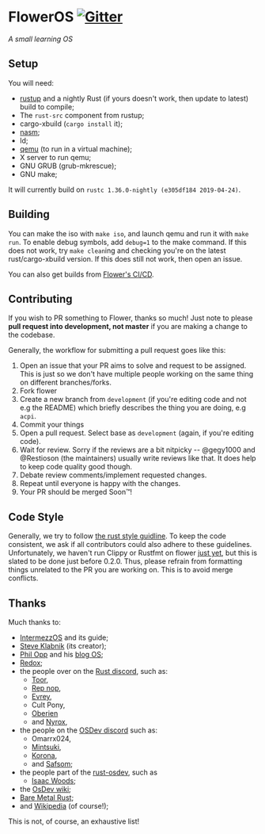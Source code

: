 # FlowerOS [![Gitter](https://badges.gitter.im/flower-os/Lobby.png)](https://gitter.im/flower-os/Lobby)

*A small learning OS*

## Setup

You will need:
 - [rustup](https://rustup.rs) and a nightly Rust (if yours doesn't work, then update to latest) build to compile;
 - The `rust-src` component from rustup;
 - cargo-xbuild (`cargo install` it);
 - [nasm](http://www.nasm.us/);
 - ld;
 - [qemu](https://www.qemu.org/) (to run in a virtual machine);
 - X server to run qemu;
 - GNU GRUB (grub-mkrescue);
 - GNU make;

It will currently build on `rustc 1.36.0-nightly (e305df184 2019-04-24)`.

## Building

You can make the iso with `make iso`, and launch qemu and run it with `make run`. To enable debug symbols,
add `debug=1` to the make command. If this does not work, try `make clean`ing and checking you're on the latest 
rust/cargo-xbuild version. If this does still not work, then open an issue.

You can also get builds from [Flower's CI/CD](https://ci.gegy1000.net/job/Flower/).

## Contributing

If you wish to PR something to Flower, thanks so much! Just note to please **pull request into development, not master** 
if you are making a change to the codebase. 

Generally, the workflow for submitting a pull request goes like this:

1. Open an issue that your PR aims to solve and request to be assigned. This is just so we don't have multiple people working on 
the same thing on different branches/forks.
2. Fork flower
3. Create a new branch from `development` (if you're editing code and not e.g the README) which briefly describes the thing you 
are doing, e.g `acpi`.
4. Commit your things
5. Open a pull request. Select base as `development` (again, if you're editing code).
6. Wait for review. Sorry if the reviews are a bit nitpicky -- @gegy1000 and @Restioson (the maintainers) usually write reviews like that. It
does help to keep code quality good though.
7. Debate review comments/implement requested changes.
8. Repeat until everyone is happy with the changes.
9. Your PR should be merged Soon™!

## Code Style

Generally, we try to follow [the rust style guidline](https://github.com/rust-lang-nursery/fmt-rfcs/blob/master/guide/guide.md).
To keep the code consistent, we ask if all contributors could also adhere to these guidelines. Unfortunately, we haven't run 
Clippy or Rustfmt on flower [just yet](https://github.com/Restioson/flower/issues/13), but this is slated to be done just before 
0.2.0. Thus, please refrain from formatting things unrelated to the PR you are working on. This is to avoid merge conflicts.

## Thanks

Much thanks to:
 - [IntermezzOS](https://intermezzos.github.io) and its guide;
 - [Steve Klabnik](https://http://www.steveklabnik.com/) (its creator);
 - [Phil Opp](https://phil-opp.com) and his [blog OS](https://os.phil-opp.com);
 - [Redox](https://github.com/redox-os);
 - the people over on the [Rust discord](https://discord.me/rust-lang), such as:
   - [Toor](https://github.com/too-r),
   - [Rep nop](https://github.com/repnop), 
   - [Evrey](https://github.com/Evrey), 
   - Cult Pony,
   - [Oberien](https://github.com/oberien) 
   - and [Nyrox](https://github.com/Nyrox), 
 - the people on the [OSDev discord](https://discordapp.com/invite/aJPTY8Y) such as:
   - Omarrx024, 
   - [Mintsuki](https://github.com/mintsuki), 
   - [Korona](https://github.com/avdgrinten), 
   - and [Safsom](https://github.com/asfsom);
 - the people part of the [rust-osdev](https://github.com/rust-osdev), such as
   - [Isaac Woods](https://github.com/IsaacWoods);
 - the [OsDev wiki](http://wiki.osdev.org);
 - [Bare Metal Rust](http://www.randomhacks.net/bare-metal-rust/);
 - and [Wikipedia](https://wikipedia.org) (of course!);

This is not, of course, an exhaustive list! 
